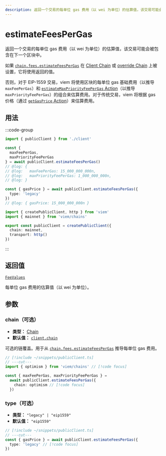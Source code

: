 ```yaml
---
description: 返回一个交易的每单位 gas 费用（以 wei 为单位）的估算值，该交易可能会被包含在下一个区块中。
---
```


# estimateFeesPerGas 

返回一个交易的每单位 gas 费用（以 wei 为单位）的估算值，该交易可能会被包含在下一个区块中。

如果 [`chain.fees.estimateFeesPerGas`](/docs/actions/public/estimateFeesPerGas) 在 [Client Chain](/docs/clients/public#chain-optional) 或 [override Chain](#chain-optional) 上被设置，它将使用返回的值。

否则，对于 EIP-1559 交易，viem 将使用区块的每单位 gas 基础费用（以推导 `maxFeePerGas`）和 [`estimateMaxPriorityFeePerGas` Action](/docs/actions/public/estimateMaxPriorityFeePerGas)（以推导 `maxPriorityFeePerGas`）的组合来估算费用。对于传统交易，viem 将根据 gas 价格（通过 [`getGasPrice` Action](/docs/actions/public/getGasPrice)）来估算费用。

## 用法

:::code-group

```ts twoslash [example.ts]
import { publicClient } from './client'

const {
  maxFeePerGas,
  maxPriorityFeePerGas
} = await publicClient.estimateFeesPerGas()
// @log: {
// @log:   maxFeePerGas: 15_000_000_000n,
// @log:   maxPriorityFeePerGas: 1_000_000_000n,
// @log: }

const { gasPrice } = await publicClient.estimateFeesPerGas({
  type: 'legacy'
})
// @log: { gasPrice: 15_000_000_000n } 
```

```ts twoslash [client.ts] filename="client.ts"
import { createPublicClient, http } from 'viem'
import { mainnet } from 'viem/chains'

export const publicClient = createPublicClient({
  chain: mainnet,
  transport: http()
})
```

:::

## 返回值

[`FeeValues`](/docs/glossary/types#feevalues)

每单位 gas 费用的估算值（以 wei 为单位）。

## 参数

### chain（可选）

- **类型：** [Chain](/docs/glossary/types#chain)
- **默认值：** [`client.chain`](/docs/clients/public#chain-optional)

可选的链覆盖。用于从 [`chain.fees.estimateFeesPerGas`](/docs/actions/public/estimateFeesPerGas) 推导每单位 gas 费用。

```ts twoslash
// [!include ~/snippets/publicClient.ts]
// ---cut---
import { optimism } from 'viem/chains' // [!code focus]

const { maxFeePerGas, maxPriorityFeePerGas } = 
  await publicClient.estimateFeesPerGas({
    chain: optimism // [!code focus]
  })
```

### type（可选）

- **类型：** `"legacy" | "eip1559"`
- **默认值：** `"eip1559"`

```ts twoslash
// [!include ~/snippets/publicClient.ts]
// ---cut---
const { gasPrice } = await publicClient.estimateFeesPerGas({
  type: 'legacy' // [!code focus]
})
```